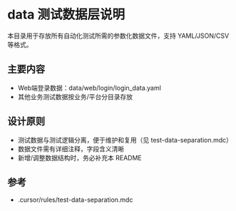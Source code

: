 # data 测试数据层说明

本目录用于存放所有自动化测试所需的参数化数据文件，支持 YAML/JSON/CSV 等格式。

## 主要内容
- Web端登录数据：data/web/login/login_data.yaml
- 其他业务测试数据按业务/平台分目录存放

## 设计原则
- 测试数据与测试逻辑分离，便于维护和复用（见 test-data-separation.mdc）
- 数据文件需有详细注释，字段含义清晰
- 新增/调整数据结构时，务必补充本 README

## 参考
- .cursor/rules/test-data-separation.mdc
